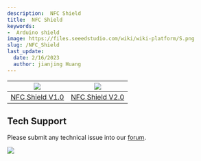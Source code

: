 ```yaml
---
description:  NFC Shield
title:  NFC Shield
keywords:
-  Arduino shield
image: https://files.seeedstudio.com/wiki/wiki-platform/S.png
slug: /NFC_Shield
last_update:
  date: 2/16/2023
  author: jianjing Huang
---
```

<!-- ---
name:  NFC Shield
category: Discontinued
bzurl:
oldwikiname: NFC_Shield
prodimagename:
bzprodimageurl:
surveyurl: https://www.research.net/r/NFC-Shield
sku:
tags:
--- -->

|![](https://files.seeedstudio.com/wiki/NFC_Shield/img/NFC_Shield1.bmp)|![](https://files.seeedstudio.com/wiki/NFC_Shield/img/NFCshield.jpg)|
|---|---|
|[NFC Shield V1.0](https://wiki.seeedstudio.com/NFC_Shield_V1.0/) |[NFC Shield V2.0](https://wiki.seeedstudio.com/NFC_Shield_V2.0/) |

## Tech Support

Please submit any technical issue into our [forum](https://forum.seeedstudio.com/). <br />
<p style={{textAlign: 'center'}}><a href="https://www.seeedstudio.com/act-4.html?utm_source=wiki&utm_medium=wikibanner&utm_campaign=newproducts" target="_blank"><img src="https://files.seeedstudio.com/wiki/Wiki_Banner/new_product.jpg" /></a></p>
